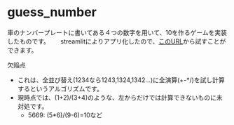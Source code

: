 # guess_number
車のナンバープレートに書いてある４つの数字を用いて、10を作るゲームを実装したものです。　　
streamlitによりアプリ化したので、[このURL](https://momijiro-guess-number-guess-numbers-d091bj.streamlit.app/)から試すことができます。

欠陥点
- これは、全並び替え(1234なら1243,1324,1342...)に全演算(+-*/)を試し計算するというアルゴリズムです。
- 現時点では、(1+2)/(3+4)のような、左からだけでは計算できないものに未対処です。  
  - 5669: (5*6)/(9-6)=10など
